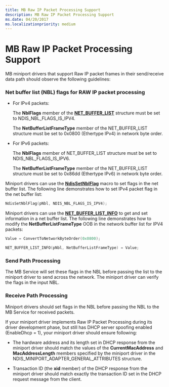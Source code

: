 ```yaml
---
title: MB Raw IP Packet Processing Support
description: MB Raw IP Packet Processing Support
ms.date: 04/20/2017
ms.localizationpriority: medium
---
```


# MB Raw IP Packet Processing Support


MB miniport drivers that support Raw IP packet frames in their send/receive data path should observe the following guidelines:

### Net buffer list (NBL) flags for RAW IP packet processing

-   For IPv4 packets:

    The **NblFlags** member of the [**NET\_BUFFER\_LIST**](/windows-hardware/drivers/ddi/ndis/ns-ndis-_net_buffer_list) structure must be set to NDIS\_NBL\_FLAGS\_IS\_IPV4.

    The **NetBufferListFrameType** member of the NET\_BUFFER\_LIST structure must be set to 0x0800 (Ethertype IPv4) in network byte order.

-   For IPv6 packets:

    The **NblFlags** member of NET\_BUFFER\_LIST structure must be set to NDIS\_NBL\_FLAGS\_IS\_IPV6.

    The **NetBufferListFrameType** member of the NET\_BUFFER\_LIST structure must be set to 0x86dd (Ethertype IPv6) in network byte order.

Miniport drivers can use the [**NdisSetNblFlag**](/windows-hardware/drivers/ddi/ndis/nf-ndis-ndissetnblflag) macro to set flags in the net buffer list. The following line demonstrates how to set IPv4 packet flag in the net buffer list:

```C++
NdisSetNblFlag(pNbl, NDIS_NBL_FLAGS_IS_IPV4);
```

Miniport drivers can use the [**NET\_BUFFER\_LIST\_INFO**](/windows-hardware/drivers/ddi/ndis/nf-ndis-net_buffer_list_info) to get and set information in a net buffer list. The following line demonstrates how to modify the **NetBufferListFrameType** OOB in the network buffer list for IPV4 packets:

```C++
Value = ConvertToNetworkByteOrder(0x0800);
```

```C++
NET_BUFFER_LIST_INFO(pNbl, NetBufferListFrameType) = Value;
```

### Send Path Processing

The MB Service will set these flags in the NBL before passing the list to the miniport driver to send across the network. The miniport driver can verify the flags in the input NBL.

### Receive Path Processing

Miniport drivers should set flags in the NBL before passing the NBL to the MB Service for received packets.

If your miniport driver implements Raw IP Packet Processing during its driver development phase, but still has DHCP server spoofing enabled (EnableDhcp = 1), your miniport driver should ensure following:

-   The hardware address and its length set in DHCP response from the miniport driver should match the values of the **CurrentMacAddress** and **MacAddressLength** members specified by the miniport driver in the NDIS\_MINIPORT\_ADAPTER\_GENERAL\_ATTRIBUTES structure.

-   Transaction ID (the **xid** member) of the DHCP response from the miniport driver should match exactly the transaction ID set in the DHCP request message from the client.

 

